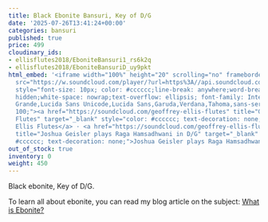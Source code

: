 ```yaml
---
title: Black Ebonite Bansuri, Key of D/G
date: '2025-07-26T13:41:24+00:00'
categories: bansuri
published: true
price: 499
cloudinary_ids:
- ellisflutes2018/EboniteBansuri1_rs6k2q
- ellisflutes2018/EboniteBansuriD_uy9pkt
html_embed: '<iframe width="100%" height="20" scrolling="no" frameborder="no" allow="autoplay"
  src="https://w.soundcloud.com/player/?url=https%3A//api.soundcloud.com/tracks/213867638&color=%23ff5500&inverse=false&auto_play=false&show_user=true"></iframe><div
  style="font-size: 10px; color: #cccccc;line-break: anywhere;word-break: normal;overflow:
  hidden;white-space: nowrap;text-overflow: ellipsis; font-family: Interstate,Lucida
  Grande,Lucida Sans Unicode,Lucida Sans,Garuda,Verdana,Tahoma,sans-serif;font-weight:
  100;"><a href="https://soundcloud.com/geoffrey-ellis-flutes" title="Geoffrey Ellis
  Flutes" target="_blank" style="color: #cccccc; text-decoration: none;">Geoffrey
  Ellis Flutes</a> · <a href="https://soundcloud.com/geoffrey-ellis-flutes/d-g-hamsadhwani-by-joshua-geisler"
  title="Joshua Geisler plays Raga Hamsadhwani in D/G" target="_blank" style="color:
  #cccccc; text-decoration: none;">Joshua Geisler plays Raga Hamsadhwani in D/G</a></div>'
out_of_stock: true
inventory: 0
weight: 450
---
```


Black ebonite, Key of D/G.  

To learn all about ebonite, you can read my blog article on the subject: [What is Ebonite?](https://www.ellisflutes.com/blog/what-is-ebonite)